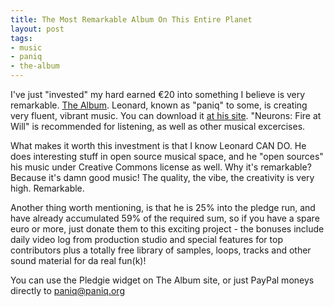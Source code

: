 ```yaml
--- 
title: The Most Remarkable Album On This Entire Planet
layout: post
tags: 
- music
- paniq
- the-album
---
```

I've just "invested" my hard earned €20 into something I believe is very
remarkable. [The Album](http://the-album.cc). Leonard, known as "paniq" to
some, is creating very fluent, vibrant music. You can download it [at his
site](http://www.paniq.cc/). "Neurons: Fire at Will" is recommended for
listening, as well as other musical excercises.

What makes it worth this investment is that I know Leonard CAN DO. He does
interesting stuff in open source musical space, and he "open sources" his
music under Creative Commons license as well. Why it's remarkable? Because
it's damn good music! The quality, the vibe, the creativity is very high.
Remarkable.

Another thing worth mentioning, is that he is 25% into the pledge run, and
have already accumulated 59% of the required sum, so if you have a spare euro
or more, just donate them to this exciting project - the bonuses include daily
video log from production studio and special features for top contributors
plus a totally free library of samples, loops, tracks and other sound material
for da real fun(k)!

You can use the Pledgie widget on The Album site, or just PayPal moneys
directly to paniq@paniq.org
